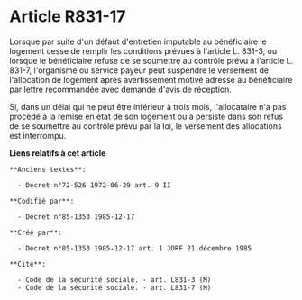 # Article R831-17

Lorsque par suite d'un défaut d'entretien imputable au bénéficiaire le logement cesse de remplir les conditions prévues à
l'article L. 831-3, ou lorsque le bénéficiaire refuse de se soumettre au contrôle prévu à l'article L. 831-7, l'organisme ou
service payeur peut suspendre le versement de l'allocation de logement   après avertissement motivé adressé au bénéficiaire
par lettre recommandée avec demande d'avis de réception. 

Si, dans un délai qui ne peut être inférieur à trois mois, l'allocataire n'a pas procédé à la remise en état de son logement
ou a persisté dans son refus de se soumettre au contrôle prévu par la loi, le versement des allocations est interrompu.

**Liens relatifs à cet article**

	**Anciens textes**:

	  - Décret n°72-526 1972-06-29 art. 9 II

	**Codifié par**:

	  - Décret n°85-1353 1985-12-17

	**Créé par**:

	  - Décret n°85-1353 1985-12-17 art. 1 JORF 21 décembre 1985

	**Cite**:

	  - Code de la sécurité sociale. - art. L831-3 (M)
	  - Code de la sécurité sociale. - art. L831-7 (M)
